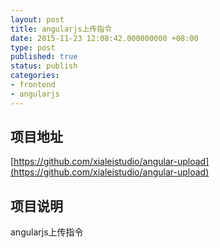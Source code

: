 ```yaml
---
layout: post
title: angularjs上传指令
date: 2015-11-23 12:08:42.000000000 +08:00
type: post
published: true
status: publish
categories:
- frontend
- angularjs
---
```

## 项目地址
[https://github.com/xialeistudio/angular-upload](https://github.com/xialeistudio/angular-upload)
## 项目说明
angularjs上传指令
